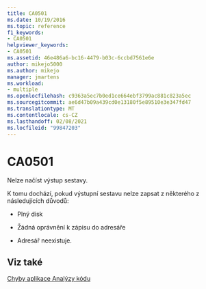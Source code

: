 ```yaml
---
title: CA0501
ms.date: 10/19/2016
ms.topic: reference
f1_keywords:
- CA0501
helpviewer_keywords:
- CA0501
ms.assetid: 46e486a6-bc16-4479-b03c-6ccbd7561e6e
author: mikejo5000
ms.author: mikejo
manager: jmartens
ms.workload:
- multiple
ms.openlocfilehash: c9363a5ec7b0ed1ce664ebf3799ac881c823a5ec
ms.sourcegitcommit: ae6d47b09a439cd0e13180f5e89510e3e347fd47
ms.translationtype: MT
ms.contentlocale: cs-CZ
ms.lasthandoff: 02/08/2021
ms.locfileid: "99847203"
---
```

# <a name="ca0501"></a>CA0501
Nelze načíst výstup sestavy.

K tomu dochází, pokud výstupní sestavu nelze zapsat z některého z následujících důvodů:

- Plný disk

- Žádná oprávnění k zápisu do adresáře

- Adresář neexistuje.

## <a name="see-also"></a>Viz také
[Chyby aplikace Analýzy kódu](../code-quality/code-analysis-application-errors.md)

